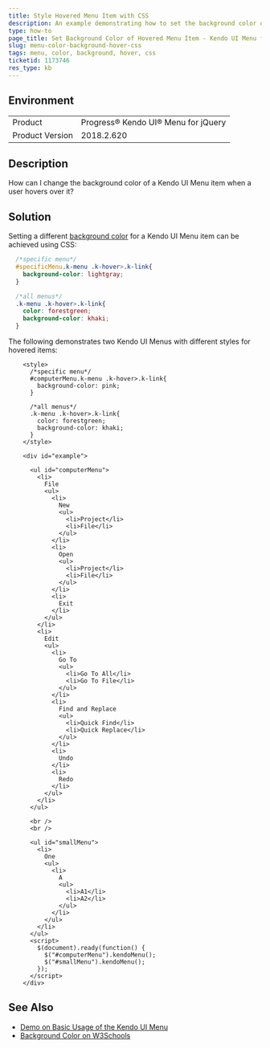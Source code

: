 ```yaml
---
title: Style Hovered Menu Item with CSS
description: An example demonstrating how to set the background color of a hovered Kendo UI Menu item
type: how-to
page_title: Set Background Color of Hovered Menu Item - Kendo UI Menu for jQuery
slug: menu-color-background-hover-css
tags: menu, color, background, hover, css
ticketid: 1173746
res_type: kb
---
```


## Environment
<table>
 <tr>
  <td>Product</td>
  <td>Progress® Kendo UI® Menu for jQuery</td>
 </tr>
 <tr>
  <td>Product Version</td>
  <td>2018.2.620</td>
 </tr>
</table>

## Description

How can I change the background color of a Kendo UI Menu item when a user hovers over it?

## Solution

Setting a different [background color](https://www.w3schools.com/css/css_background.asp) for a Kendo UI Menu item can be achieved using CSS:  
```CSS
  /*specific menu*/
  #specificMenu.k-menu .k-hover>.k-link{
    background-color: lightgray;
  }

  /*all menus*/
  .k-menu .k-hover>.k-link{
    color: forestgreen;
    background-color: khaki;
  }
```

The following demonstrates two Kendo UI Menus with different styles for hovered items:

```dojo
    <style>
      /*specific menu*/
      #computerMenu.k-menu .k-hover>.k-link{
        background-color: pink;
      }

      /*all menus*/
      .k-menu .k-hover>.k-link{
        color: forestgreen;
        background-color: khaki;
      }
    </style>

    <div id="example">

      <ul id="computerMenu">
        <li>
          File
          <ul>
            <li>
              New
              <ul>
                <li>Project</li>
                <li>File</li>
              </ul>
            </li>
            <li>
              Open
              <ul>
                <li>Project</li>
                <li>File</li>
              </ul>
            </li>
            <li>
              Exit
            </li>
          </ul>
        </li>
        <li>
          Edit
          <ul>
            <li>
              Go To
              <ul>
                <li>Go To All</li>
                <li>Go To File</li>
              </ul>
            </li>
            <li>
              Find and Replace
              <ul>
                <li>Quick Find</li>
                <li>Quick Replace</li>
              </ul>
            </li>
            <li>
              Undo
            </li>
            <li>
              Redo
            </li>
          </ul>
        </li>
      </ul>

      <br />
      <br />

      <ul id="smallMenu">
        <li>
          One
          <ul>
            <li>
              A
              <ul>
                <li>A1</li>
                <li>A2</li>
              </ul>
            </li>
          </ul>
        </li>
      </ul>
      <script>
        $(document).ready(function() {
          $("#computerMenu").kendoMenu();
          $("#smallMenu").kendoMenu();
        });
      </script>
    </div>
```

## See Also

* [Demo on Basic Usage of the Kendo UI Menu](https://demos.telerik.com/kendo-ui/menu/index)
* [Background Color on W3Schools](https://www.w3schools.com/css/css_background.asp)
